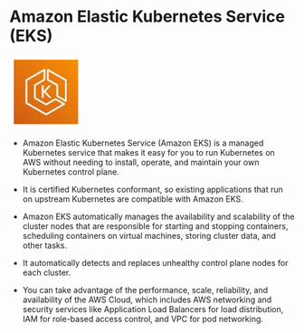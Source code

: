 # Amazon Elastic Kubernetes Service (EKS)

![Amazon EKS](./images/eks.png)

- Amazon Elastic Kubernetes Service (Amazon EKS) is a managed Kubernetes service that makes it easy for you to run Kubernetes on AWS without needing to install, operate, and maintain your own Kubernetes control plane. 

- It is certified Kubernetes conformant, so existing applications that run on upstream Kubernetes are compatible with Amazon EKS.

- Amazon EKS automatically manages the availability and scalability of the cluster nodes that are responsible for starting and stopping containers, scheduling containers on virtual machines, storing cluster data, and other tasks. 

- It automatically detects and replaces unhealthy control plane nodes for each cluster. 

- You can take advantage of the performance, scale, reliability, and availability of the AWS Cloud, which includes AWS networking and security services like Application Load Balancers for load distribution, IAM for role-based access control, and VPC for
pod networking.

